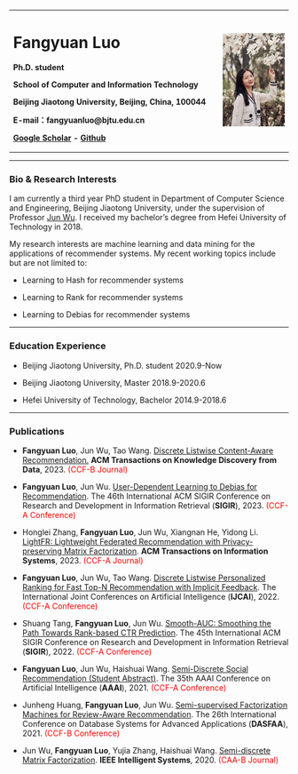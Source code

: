 <div>
<table border="0">
  <tr>
    <td width="75%">
      <h1>Fangyuan Luo</h1>
      <p><b>Ph.D. student</b></p>
      <p><b>School of Computer and Information Technology</b></p>
      <p><b>Beijing Jiaotong University, Beijing, China, 100044</b></p>
      <p><b>E-mail：fangyuanluo@bjtu.edu.cn</b></p>
      <p><b><a href="https://scholar.google.com/citations?user=lnZS6IEAAAAJ&hl=en">Google Scholar</a> - <a href="https://github.com/LFY123456">Github</a></b></p>
    </td>
    <td width="25%">
      <img src="/FangyuanLuo.jpg" width="100%">
    </td>
  </tr>
</table>
</div>

---

### Bio & Research Interests
I am currently a third year PhD student in Department of Computer Science and Engineering, Beijing Jiaotong University, under the supervision of Professor [Jun Wu](http://faculty.bjtu.edu.cn/8620/). I received my bachelor’s degree from Hefei University of Technology in 2018.

My research interests are machine learning and data mining for the applications of recommender systems. My recent working topics include but are not limited to:

- Learning to Hash for recommender systems

- Learning to Rank for recommender systems

- Learning to Debias for recommender systems

---

### Education Experience

- Beijing Jiaotong University, Ph.D. student	2020.9-Now

- Beijing Jiaotong University, Master	2018.9-2020.6
  
- Hefei University of Technology, Bachelor	2014.9-2018.6

---


### Publications

- **Fangyuan Luo**, Jun Wu, Tao Wang. <u>Discrete Listwise Content-Aware Recommendation.</u> **ACM Transactions on Knowledge Discovery from Data**, 2023. <font color=Red>(CCF-B Journal)</font>

- **Fangyuan Luo**, Jun Wu. <u>User-Dependent Learning to Debias for Recommendation</u>. The 46th International ACM SIGIR Conference on Research and Development in Information Retrieval (**SIGIR**), 2023. <font color=Red>(CCF-A Conference)</font>

- Honglei Zhang, **Fangyuan Luo**, Jun Wu, Xiangnan He, Yidong Li. <u>LightFR: Lightweight Federated Recommendation with Privacy-preserving Matrix Factorization</u>. **ACM Transactions on Information Systems**, 2023. <font color=Red>(CCF-A Journal)</font>

- **Fangyuan Luo**, Jun Wu, Tao Wang. <u>Discrete Listwise Personalized Ranking for Fast Top-N Recommendation with Implicit Feedback</u>. The International Joint Conferences on Artificial Intelligence (**IJCAI**), 2022. <font color=Red>(CCF-A Conference)</font>

- Shuang Tang, **Fangyuan Luo**, Jun Wu. <u>Smooth-AUC: Smoothing the Path Towards Rank-based CTR Prediction</u>. The 45th International ACM SIGIR Conference on Research and Development in Information Retrieval (**SIGIR**), 2022. <font color=Red>(CCF-A Conference)</font>

- **Fangyuan Luo**, Jun Wu, Haishuai Wang. <u>Semi-Discrete Social Recommendation (Student Abstract)</u>. The 35th AAAI Conference on Artificial Intelligence (**AAAI**), 2021. <font color=Red>(CCF-A Conference)</font>

- Junheng Huang, **Fangyuan Luo**, Jun Wu. <u>Semi-supervised Factorization Machines for Review-Aware Recommendation</u>. The 26th International Conference on Database Systems for Advanced Applications (**DASFAA**), 2021. <font color=Red>(CCF-B Conference)</font>

- Jun Wu, **Fangyuan Luo**, Yujia Zhang, Haishuai Wang. <u>Semi-discrete Matrix Factorization</u>. **IEEE Intelligent Systems**, 2020. <font color=Red>(CAA-B Journal)</font>



